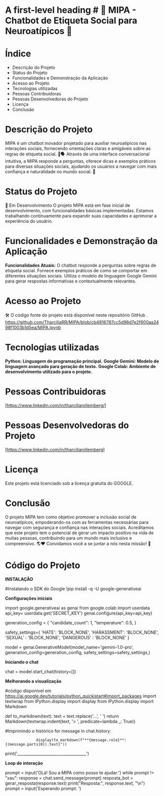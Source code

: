 # A first-level heading # 👋 MIPA - Chatbot de Etiqueta Social para Neuroatípicos 🧠

# Índice

* Descrição do Projeto
* Status do Projeto
* Funcionalidades e Demonstração da Aplicação
* Acesso ao Projeto
* Tecnologias utilizadas
* Pessoas Contribuidoras
* Pessoas Desenvolvedoras do Projeto
* Licença
* Conclusão

# Descrição do Projeto
MIPA é um chatbot inovador projetado para auxiliar neuroatípicos nas interações sociais, fornecendo orientações claras e amigáveis sobre as regras de etiqueta social. 🧠🗣️
Através de uma interface conversacional intuitiva, a MIPA responde a perguntas, oferece dicas e exemplos práticos para diversas situações sociais, ajudando os usuários a navegar com mais confiança e naturalidade no mundo social. 🤝

# Status do Projeto
🚧 Em Desenvolvimento
O projeto MIPA está em fase inicial de desenvolvimento, com funcionalidades básicas implementadas. Estamos trabalhando continuamente para expandir suas capacidades e aprimorar a experiência do usuário.

# Funcionalidades e Demonstração da Aplicação
**Funcionalidades Atuais:**
O chatbot responde a perguntas sobre regras de etiqueta social.
Fornece exemplos práticos de como se comportar em diferentes situações sociais.
Utiliza o modelo de linguagem Google Gemini para gerar respostas informativas e contextualmente relevantes.

# Acesso ao Projeto
🛠️ O código fonte do projeto está disponível neste repositório GitHub .
https://github.com/TharciliaRR/MIPA/blob/cb4816787cc5d98d7e2f600aa2498f1003b1d5ea/MIPA.ipynb

# Tecnologias utilizadas
**Python: Linguagem de programação principal.**
**Google Gemini: Modelo de linguagem avançado para geração de texto.**
**Google Colab: Ambiente de desenvolvimento utilizado para o projeto.**

# Pessoas Contribuidoras
[https://www.linkedin.com/in/tharciliarollemberg/]
# Pessoas Desenvolvedoras do Projeto
[https://www.linkedin.com/in/tharciliarollemberg]
# Licença
Este projeto está licenciado sob a licença gratuita do GOOGLE.

# Conclusão
O projeto MIPA tem como objetivo promover a inclusão social de neuroatípicos, empoderando-os com as ferramentas necessárias para navegar com segurança e confiança nas interações sociais.
Acreditamos que este projeto tem o potencial de gerar um impacto positivo na vida de muitas pessoas, contribuindo para um mundo mais inclusivo e compreensivo. 🌎❤️
Convidamos você a se juntar a nós nesta missão! 🙏

# Código do Projeto

**INSTALAÇÃO** 

#Instalando o SDK do Google
!pip install -q -U google-generativeai


**Configurações iniciais**


import google.generativeai as genai
from google.colab import userdata
api_key= userdata.get('SECRET_KEY')
genai.configure(api_key=api_key)

generation_config = {
  "candidate_count": 1,
  "temperature": 0.5,
}

safety_settings={
    'HATE': 'BLOCK_NONE',
    'HARASSMENT': 'BLOCK_NONE',
    'SEXUAL' : 'BLOCK_NONE',
    'DANGEROUS' : 'BLOCK_NONE'
    }

model = genai.GenerativeModel(model_name='gemini-1.0-pro',
                                  generation_config=generation_config,
                                  safety_settings=safety_settings,)


**Iniciando o chat**


chat = model.start_chat(history=[])

**Melhorando a visualização**


#código disponível em https://ai.google.dev/tutorials/python_quickistart#import_packages
import textwrap
from IPython.display import display
from IPython.display import Markdown

def to_markdown(text):
   text = text.replace('...', ' ')
  return Markdown(textwrap.indent(text, '> ', predicate=lambda _: True))

#Imprimindo o histórico
for message in chat.history:

                  display(to_markdown(f"**{message.role}**: {(message.parts[0]).text}"))
  print('___________________________________')

  

**Loop de interação**


prompt = input('OLá! Sou a MIPA como posso te ajudar:')
while prompt != "xau":
  response = chat.send_message(prompt)
  resposta_bot = gerar_resposta(response.text)
  print("Resposta:", response.text, "\n")
prompt = input('Esperando prompt: ')



